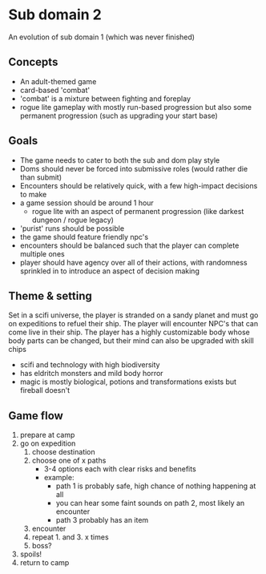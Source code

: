 # Sub domain 2

An evolution of sub domain 1 (which was never finished)

## Concepts

- An adult-themed game
- card-based 'combat'
- 'combat' is a mixture between fighting and foreplay
- rogue lite gameplay with mostly run-based progression but also some permanent progression (such as upgrading your start base)

## Goals

- The game needs to cater to both the sub and dom play style
- Doms should never be forced into submissive roles (would rather die than submit)
- Encounters should be relatively quick, with a few high-impact decisions to make
- a game session should be around 1 hour
  - rogue lite with an aspect of permanent progression (like darkest dungeon / rogue legacy)
- 'purist' runs should be possible
- the game should feature friendly npc's
- encounters should be balanced such that the player can complete multiple ones
- player should have agency over all of their actions, with randomness sprinkled in to introduce an aspect of decision making

## Theme & setting

Set in a scifi universe, the player is stranded on a sandy planet and must go on expeditions to refuel their ship. The player will encounter NPC's that can come live in their ship. The player has a highly customizable body whose body parts can be changed, but their mind can also be upgraded with skill chips

- scifi and technology with high biodiversity
- has eldritch monsters and mild body horror
- magic is mostly biological, potions and transformations exists but fireball doesn't

## Game flow

1. prepare at camp
2. go on expedition
   1. choose destination
   2. choose one of x paths
      - 3-4 options each with clear risks and benefits
      - example:
        - path 1 is probably safe, high chance of nothing happening at all
        - you can hear some faint sounds on path 2, most likely an encounter
        - path 3 probably has an item
   3. encounter
   4. repeat 1. and 3. x times
   5. boss?
3. spoils!
4. return to camp
